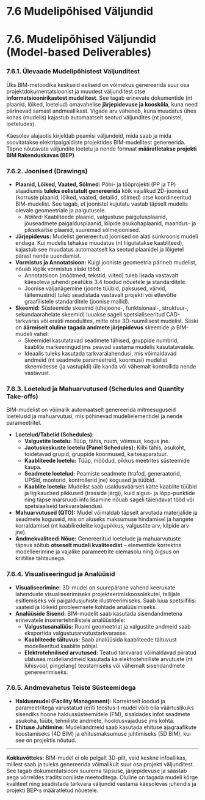 # 7.6 Mudelipõhised Väljundid

# 7.6. Mudelipõhised Väljundid (Model-based Deliverables)

### 7.6.1. Ülevaade Mudelipõhistest Väljunditest

Üks BIM-metoodika keskseid eeliseid on võimekus genereerida suur osa projektdokumentatsioonist ja muudest väljunditest otse **informatsioonirikastest mudelitest**. See tagab erinevate dokumentide (nt plaanid, lõiked, loetelud) omavahelise **järjepidevuse ja kooskõla**, kuna need pärinevad samast andmeallikast. Vigade arv väheneb, kuna muudatus ühes kohas (mudelis) kajastub automaatselt seotud väljundites (nt joonistel, loeteludes).

Käesolev alajaotis kirjeldab peamisi väljundeid, mida saab ja mida soovitatakse elektripaigaldiste projektides BIM-mudelitest genereerida. Täpne nõutavate väljundite loetelu ja nende formaat **määratletakse projekti BIM Rakenduskavas (BEP)**.

### 7.6.2. Joonised (Drawings)

* **Plaanid, Lõiked, Vaated, Sõlmed:** Põhi- ja tööprojekti (PP ja TP) staadiumis **tuleks eelistatult genereerida** kõik vajalikud 2D-joonised (korruste plaanid, lõiked, vaated, detailid, sõlmed) otse koordineeritud BIM-mudelist. See tagab, et joonistel kujutatu vastab täpselt mudelis olevale geomeetriale ja paigutusele.
    * *Näited:* Kaabliteede plaanid, valgustuse paigutusplaanid, jõuseadmete paigaldusplaanid, kilpide asukohaplaanid, maandus- ja piksekaitse plaanid, suuremad sõlmejoonised.
* **Järjepidevus:** Mudelist genereeritud joonised on alati sünkroonis mudeli endaga. Kui mudelis tehakse muudatus (nt liigutatakse kaabliteed), kajastub see muudatus automaatselt ka seotud plaanidel ja lõigetel pärast nende uuendamist.
* **Vormistus ja Annotatsioon:** Kuigi jooniste geomeetria pärineb mudelist, nõuab lõplik vormistus siiski tööd:
    * Annotatsioon (mõõtmed, tekstid, viited) tuleb lisada vastavalt käesoleva juhendi peatükis 3.4 toodud nõuetele ja standarditele.
    * Joonise väljanägemine (joonte tüübid, paksused, värvid, täitemustrid) tuleb seadistada vastavalt projekti või ettevõtte graafilistele standarditele (joonise mallid).
* **Skeemid:** Süsteemide skeemid (ühejoone-, funktsionaal-, struktuur-, sekundaarahelate skeemid) luuakse sageli spetsialiseeritud CAD-tarkvaras või eraldi moodulites, mitte otse 3D-ruumilisest mudelist. Siiski on **äärmiselt oluline tagada andmete järjepidevus** skeemide ja BIM-mudeli vahel:
    * Skeemidel kasutatavad seadmete tähised, gruppide numbrid, kaablite markeeringud jms peavad vastama mudelis kasutatavatele.
    * Ideaalis tuleks kasutada tarkvaralahendusi, mis võimaldavad andmeid (nt seadmete parameetreid, koormusi) mudelist skeemidesse (ja vastupidi) üle kanda või vähemalt kontrollida nende vastavust.

### 7.6.3. Loetelud ja Mahuarvutused (Schedules and Quantity Take-offs)

BIM-mudelist on võimalik automaatselt genereerida mitmesuguseid loetelusid ja mahuarvutusi, mis põhinevad mudelielementidel ja nende parameetritel.

* **Loetelud/Tabelid (Schedules):**
    * **Valgustite loetelu:** Tüüp, tähis, ruum, võimsus, kogus jne.
    * **Jaotuskeskuste loetelu (Panel Schedules):** Kilbi tähis, asukoht, toidetavad grupid, gruppide koormused, kaitseaparatuur.
    * **Kaabliteede loetelu:** Tüüp, mõõdud, pikkus meetrites süsteemide kaupa.
    * **Seadmete loetelud:** Peamiste seadmete (trafod, generaatorid, UPSid, mootorid, kontrollerid jne) kogused ja tüübid.
    * **Kaablite loetelu:** Mudelist saab usaldusväärselt kätte kaablite tüübid ja ligikaudsed pikkused (trasside järgi), kuid algus- ja lõpp-punktide ning täpse marsruudi info lisamine nõuab sageli täiendavat tööd või spetsiaalseid tarkvaralaiendusi.
* **Mahuarvutused (QTO):** Mudel võimaldab täpselt arvutada materjalide ja seadmete koguseid, mis on aluseks maksumuse hindamisel ja hangete korraldamisel (nt kaabliredelite kogupikkus, valgustite arv, kilpide arv jne).
* **Andmekvaliteedi Nõue:** Genereeritud loetelude ja mahuarvutuste täpsus sõltub **otseselt mudeli kvaliteedist** – elementide korrektne modelleerimine ja vajalike parameetrite olemasolu ning õigsus on kriitilise tähtsusega.

### 7.6.4. Visualiseeringud ja Analüüsid

* **Visualiseerimine:** 3D-mudel on suurepärane vahend keerukate lahenduste visualiseerimiseks projekteerimiskoosolekutel, tellijale esitlemiseks või paigaldusjuhiste illustreerimiseks. Saab luua spetsiifilisi vaateid ja lõikeid probleemsete kohtade analüüsimiseks.
* **Analüüside Sisend:** BIM-mudelit saab kasutada sisendandmetena erinevatele insenertehnilistele analüüsidele:
    * **Valgustusanalüüs:** Ruumi geomeetriat ja valgustite andmeid saab eksportida valgustusarvutustarkvarasse.
    * **Kaabliteede täituvus:** Saab analüüsida kaabliteede täituvust modelleeritud kaablite põhjal.
    * **Elektrotehnilised arvutused:** Teatud tarkvarad võimaldavad piiratud ulatuses mudeliandmeid kasutada ka elektrotehniliste arvutuste (nt lühisvool, pingelang) teostamiseks või vähemalt sisendandmete genereerimiseks.

### 7.6.5. Andmevahetus Teiste Süsteemidega

* **Haldusmudel (Facility Management):** Korrektselt loodud ja parameetritega varustatud (eriti teostus-) mudel võib olla väärtuslikuks sisendiks hoone haldussüsteemidele (FM), sisaldades infot seadmete asukoha, tüübi, tehniliste andmete, hooldusvajaduse jms kohta.
* **Ehituse Juhtimine:** Mudeliandmeid saab kasutada ehituse ajagraafikute koostamiseks (4D BIM) ja ehitusmaksumuse juhtimiseks (5D BIM), kui see on projektis nõutud.

---
**Kokkuvõtteks:** BIM-mudel ei ole pelgalt 3D-pilt, vaid keskne infoallikas, millest saab ja tuleks genereerida võimalikult suur osa projekti väljunditest. See tagab dokumentatsiooni suurema täpsuse, järjepidevuse ja säästab aega võrreldes traditsiooniliste meetoditega. Oluline on tagada mudeli kõrge kvaliteet ning seadistada tarkvara väljundid vastama käesolevas juhendis ja projekti BEP-s määratletud nõuetele.